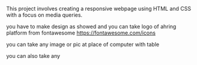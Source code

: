 This project involves creating a responsive webpage using HTML and CSS with a focus on media queries.

you have to make design as showed and you can take logo of ahring platform from fontawesome
 https://fontawesome.com/icons

 you can take any image  or pic at place of computer with table 

 you can also take any

